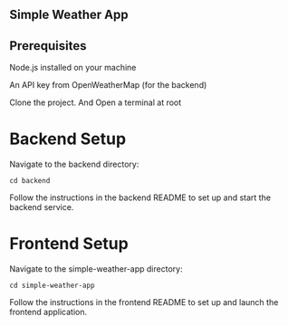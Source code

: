 ## Simple Weather App

## Prerequisites

Node.js installed on your machine

An API key from OpenWeatherMap (for the backend)

Clone the project. And Open a terminal at root

# Backend Setup

Navigate to the backend directory:

```
cd backend
```

Follow the instructions in the backend README to set up and start the backend service.

# Frontend Setup

Navigate to the simple-weather-app directory:

```
cd simple-weather-app
```

Follow the instructions in the frontend README to set up and launch the frontend application.
